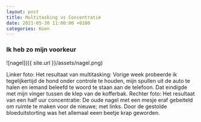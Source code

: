 ```yaml
---
layout: post
title: Multitasking vs Concentratie
date: 2021-05-30 11:00:00 +0100
categories: Koen
---
```


### Ik heb zo mijn voorkeur

![nagel]({{ site.url }}/assets/nagel.png)

Linker foto: Het resultaat van multitasking: Vorige week probeerde ik tegelijkertijd de hond onder controle te houden, mijn spullen uit de auto te halen en iemand beleefd te woord te staan aan de telefoon. Dat eindigde met mijn vinger tussen de klep van de kofferbak.
Rechter foto: Het resultaat van een half uur concentratie: De oude nagel met een mesje eraf gebeiteld om ruimte te maken voor de nieuwe; met links. Door de gestolde bloeduitstorting was het allemaal eeen beetje krap geworden.
